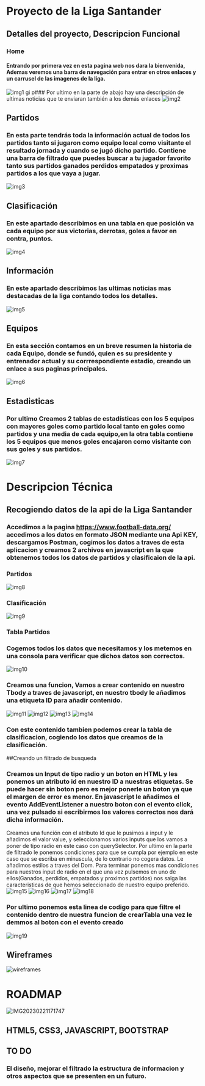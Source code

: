 # Proyecto de la Liga Santander

## Detalles del proyecto, Descripcion Funcional

### Home

#### Entrando por primera vez en esta pagina web nos dara la bienvenida, Ademas veremos una barra de navegación para entrar en otros enlaces y un carrusel de las imagenes de la liga.

![img1](https://user-images.githubusercontent.com/82760991/220388573-302e506a-f6e0-46f0-a984-511563134dbf.PNG)
gi p### Por ultimo en la parte de abajo hay una descripción de ultimas noticias que te enviaran también a los demás enlaces
![img2](https://user-images.githubusercontent.com/82760991/220389413-7bac5503-bb3c-4fe4-9381-7b8e5830e6a6.PNG)

## Partidos

### En esta parte tendrás toda la información actual de todos los partidos tanto si jugaron como equipo local como visitante el resultado jornada y cuando se jugó dicho partido. Contiene una barra de filtrado que puedes buscar a tu jugador favorito tanto sus partidos ganados perdidos empatados y proximas partidos a los que vaya a jugar.

![img3](https://user-images.githubusercontent.com/82760991/220390062-f2bdd71f-557f-41bf-a503-2ad2fb0f330a.PNG)

## Clasificación

### En este apartado describimos en una tabla en que posición va cada equipo por sus victorias, derrotas, goles a favor en contra, puntos.

![img4](https://user-images.githubusercontent.com/82760991/220390230-069eafc7-b440-4a81-8797-2938a55d9bb6.PNG)

## Información

### En este apartado describimos las ultimas noticias mas destacadas de la liga contando todos los detalles.

![img5](https://user-images.githubusercontent.com/82760991/220390367-01b1c391-fd8e-49d3-b955-860f67a5934b.PNG)

## Equipos

### En esta sección contamos en un breve resumen la historia de cada Equipo, donde se fundó, quien es su presidente y entrenador actual y su corrrespondiente estadio, creando un enlace a sus paginas principales.

![img6](https://user-images.githubusercontent.com/82760991/220390477-374a7506-18d3-413d-9db5-d5087a945788.PNG)

## Estadisticas

### Por ultimo Creamos 2 tablas de estadísticas con los 5 equipos con mayores goles como partido local tanto en goles como partidos y una media de cada equipo,en la otra tabla contiene los 5 equipos que menos goles encajaron como visitante con sus goles y sus partidos.

![img7](https://user-images.githubusercontent.com/82760991/220390600-db8928f0-4f11-4105-be5b-f1c3da4b0ca5.PNG)

# Descripcion Técnica

## Recogiendo datos de la api de la Liga Santander

### Accedimos a la pagina https://www.football-data.org/ accedimos a los datos en formato JSON mediante una Api KEY, descargamos Postman, cogimos los datos a traves de esta aplicacion y creamos 2 archivos en javascript en la que obtenemos todos los datos de partidos y clasificaion de la api.

### Partidos

![img8](https://user-images.githubusercontent.com/82760991/220391356-94fac1f6-68e3-40ef-bb01-b096094a0c44.PNG)

### Clasificación

![img9](https://user-images.githubusercontent.com/82760991/220391486-24c801eb-9d97-4bfa-9e09-2b7b53908acc.PNG)

### Tabla Partidos

### Cogemos todos los datos que necesitamos y los metemos en una consola para verificar que dichos datos son correctos.

![img10](https://user-images.githubusercontent.com/82760991/220392010-da45671d-7116-49ba-80e1-591562800bd2.PNG)

### Creamos una funcion, Vamos a crear contenido en nuestro Tbody a traves de javascript, en nuestro tbody le añadimos una etiqueta ID para añadir contenido.

![img11](https://user-images.githubusercontent.com/82760991/220392241-e8be1504-4599-42c7-b7e4-6c80841ef30d.PNG)
![img12](https://user-images.githubusercontent.com/82760991/220392310-e1b93177-8d48-405e-a4d6-fc9a14de87e9.PNG)
![img13](https://user-images.githubusercontent.com/82760991/220392338-d9204f9c-5584-460c-86e9-6832f3a1f233.PNG)
![img14](https://user-images.githubusercontent.com/82760991/220392388-cf001e78-3fd2-45e3-b00b-4e8122fb8c77.PNG)

### Con este contenido tambien podemos crear la tabla de clasificacion, cogiendo los datos que creamos de la clasificación.

##Creando un filtrado de busqueda

### Creamos un Input de tipo radio y un boton en HTML y les ponemos un atributo id en nuestro ID a nuestras etiquetas. Se puede hacer sin boton pero es mejor ponerle un boton ya que el margen de error es menor. En javascript le añadimos el evento AddEventListener a nuestro boton con el evento click, una vez pulsado si escribirmos los valores correctos nos dará dicha información.

Creamos una función con el atributo Id que le pusimos a input y le añadimos el valor value, y seleccionamos varios inputs que los vamos a poner de tipo radio en este caso con querySelector.
Por ultimo en la parte de filtrado le ponemos condiciones para que se cumpla por ejemplo en este caso que se escriba en minuscula, de lo contrario no cogera datos.
Le añadimos estilos a traves del Dom.
Para terminar ponemos mas condiciones para nuestros input de radio en el que una vez pulsemos en uno de ellos(Ganados, perdidos, empatados y proximos partidos) nos salga las caracteristicas de que hemos seleccionado de nuestro equipo preferido.
![img15](https://user-images.githubusercontent.com/82760991/220392827-f3af8293-274f-404e-8c27-adbf2e92a906.PNG)
![img16](https://user-images.githubusercontent.com/82760991/220392874-7b32d20b-5617-4de6-8673-8059e8164b10.PNG)
![img17](https://user-images.githubusercontent.com/82760991/220392900-5f60979c-0d64-4987-9bc3-af93a54eefb3.PNG)
![img18](https://user-images.githubusercontent.com/82760991/220392979-08e2fc13-4997-4740-b555-68cb9e751a05.PNG)

### Por ultimo ponemos esta linea de codigo para que filtre el contenido dentro de nuestra funcion de crearTabla una vez le demmos al boton con el evento creado

![img19](https://user-images.githubusercontent.com/82760991/220393801-8a462f28-f4a0-4b0c-88d0-3ca997307406.PNG)

## Wireframes

![wireframes](https://user-images.githubusercontent.com/82760991/220403504-383fdeab-b823-4d70-9dd5-6281142e1460.png)

# ROADMAP

![IMG20230221171747](https://user-images.githubusercontent.com/82760991/220401076-0e1cdeda-a724-42eb-bcf6-47420dc0094f.jpg)

## HTML5, CSS3, JAVASCRIPT, BOOTSTRAP

## TO DO

### El diseño, mejorar el filtrado la estructura de informacion y otros aspectos que se presenten en un futuro.
